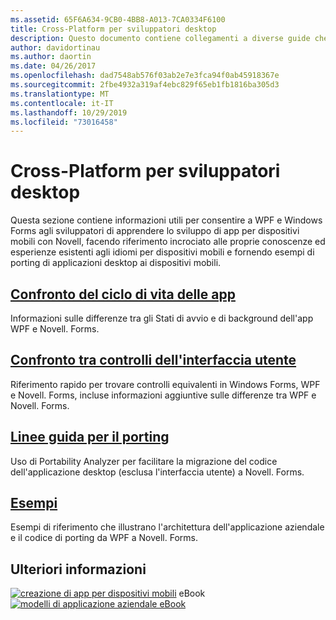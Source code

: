 ```yaml
---
ms.assetid: 65F6A634-9CB0-4BB8-A013-7CA0334F6100
title: Cross-Platform per sviluppatori desktop
description: Questo documento contiene collegamenti a diverse guide che descrivono Novell. Forms per sviluppatori WPF e Windows Forms. Il contenuto collegato Esplora il ciclo di vita dell'applicazione, i controlli dell'interfaccia utente, le linee guida e gli esempi di porting.
author: davidortinau
ms.author: daortin
ms.date: 04/26/2017
ms.openlocfilehash: dad7548ab576f03ab2e7e3fca94f0ab45918367e
ms.sourcegitcommit: 2fbe4932a319af4ebc829f65eb1fb1816ba305d3
ms.translationtype: MT
ms.contentlocale: it-IT
ms.lasthandoff: 10/29/2019
ms.locfileid: "73016458"
---
```

# <a name="cross-platform-for-desktop-developers"></a>Cross-Platform per sviluppatori desktop

Questa sezione contiene informazioni utili per consentire a WPF e Windows Forms agli sviluppatori di apprendere lo sviluppo di app per dispositivi mobili con Novell, facendo riferimento incrociato alle proprie conoscenze ed esperienze esistenti agli idiomi per dispositivi mobili e fornendo esempi di porting di applicazioni desktop ai dispositivi mobili.

## <a name="app-lifecycle-comparisonlifecyclemd"></a>[Confronto del ciclo di vita delle app](lifecycle.md)

Informazioni sulle differenze tra gli Stati di avvio e di background dell'app WPF e Novell. Forms.

## <a name="ui-controls-comparisoncontrolsindexmd"></a>[Confronto tra controlli dell'interfaccia utente](controls/index.md)

Riferimento rapido per trovare controlli equivalenti in Windows Forms, WPF e Novell. Forms, incluse informazioni aggiuntive sulle differenze tra WPF e Novell. Forms.

## <a name="porting-guidanceportingmd"></a>[Linee guida per il porting](porting.md)

Uso di Portability Analyzer per facilitare la migrazione del codice dell'applicazione desktop (esclusa l'interfaccia utente) a Novell. Forms.

## <a name="samplessamplesmd"></a>[Esempi](samples.md)

Esempi di riferimento che illustrano l'architettura dell'applicazione aziendale e il codice di porting da WPF a Novell. Forms.

## <a name="learn-more"></a>Ulteriori informazioni

[![creazione di app per dispositivi mobili](images/creating-sml.png)](~/xamarin-forms/creating-mobile-apps-xamarin-forms/index.md) eBook [![modelli di applicazione aziendale eBook](images/enterprise-sml.png)](~/xamarin-forms/enterprise-application-patterns/index.md)
